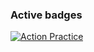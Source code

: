 
### Active badges
[![Action Practice](https://github.com/christophe-sanofi/CICD_course/actions/workflows/actionPractice.yml/badge.svg)](https://github.com/christophe-sanofi/CICD_course/actions/workflows/actionPractice.yml)

